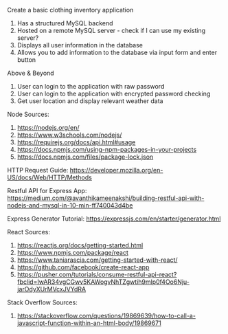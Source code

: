Create a basic clothing inventory application

1. Has a structured MySQL backend
2. Hosted on a remote MySQL server - check if I can use my existing server?
3. Displays all user information in the database
4. Allows you to add information to the database via input form and enter button

Above & Beyond

1. User can login to the application with raw password
2. User can login to the application with encrypted password checking
3. Get user location and display relevant weather data

Node Sources:
1. https://nodejs.org/en/
2. https://www.w3schools.com/nodejs/
3. https://requirejs.org/docs/api.html#usage
4. https://docs.npmjs.com/using-npm-packages-in-your-projects
5. https://docs.npmjs.com/files/package-lock.json

HTTP Request Guide:
https://developer.mozilla.org/en-US/docs/Web/HTTP/Methods

Restful API for Express App:
https://medium.com/@avanthikameenakshi/building-restful-api-with-nodejs-and-mysql-in-10-min-ff740043d4be

Express Generator Tutorial:
https://expressjs.com/en/starter/generator.html



React Sources:
1. https://reactjs.org/docs/getting-started.html
2. https://www.npmjs.com/package/react
3. https://www.taniarascia.com/getting-started-with-react/
4. https://github.com/facebook/create-react-app
5. https://pusher.com/tutorials/consume-restful-api-react?fbclid=IwAR34vgCGwv5KAWogvNhTZgwtih9mlp0f4Oo6Nju-jarOdyXUrMVcxJVYdRA

Stack Overflow Sources:
1. https://stackoverflow.com/questions/19869639/how-to-call-a-javascript-function-within-an-html-body/19869671
